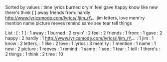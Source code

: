 Sorted by values :
time lyrics burned cryin' feel gave happy know like new there's think [ ] away friends from: hardly http://www.lyricsmode.com/lyrics/j/jim_r\\... jim letters, love mem'ry mention name picture reeves remind same see tear tell things 

List :
[ : 1
] : 1
away : 1
burned : 2
cryin' : 2
feel : 2
friends : 1
from: : 1
gave : 2
happy : 2
hardly : 1
http://www.lyricsmode.com/lyrics/j/jim_r\\... : 1
jim : 1
know : 2
letters, : 1
like : 2
love : 1
lyrics : 3
mem'ry : 1
mention : 1
name : 1
new : 2
picture : 1
reeves : 1
remind : 1
same : 1
see : 1
tear : 1
tell : 1
there's : 2
things : 1
think : 2
time : 10
